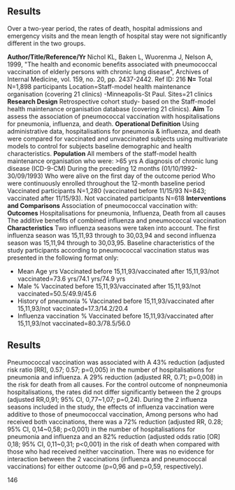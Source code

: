 ## Results
Over a two-year period, the rates of death, hospital admissions and emergency visits and the mean length of hospital stay were not significantly different in the two groups.

**Author/Title/Reference/Yr** Nichol KL, Baken L, Wuorenma J, Nelson A, 1999, "The health and economic benefits associated with pneumococcal vaccination of elderly persons with chronic lung disease", Archives of Internal Medicine, vol. 159, no. 20, pp. 2437-2442. Ref ID: 216
**N=** Total N=1,898 participants Location=Staff-model health maintenance organisation (covering 21 clinics) -Minneapolis-St Paul. Sites=21 clinics
**Research Design** Retrospective cohort study- based on the Staff-model health maintenance organisation database (covering 21 clinics).
**Aim** To assess the association of pneumococcal vaccination with hospitalisations for pneumonia, influenza, and death.
**Operational Definition** Using administrative data, hospitalisations for pneumonia & influenza, and death were compared for vaccinated and unvaccinated subjects using multivariate models to control for subjects baseline demographic and health characteristics.
**Population** All members of the staff-model health maintenance organisation who were: >65 yrs A diagnosis of chronic lung disease (ICD-9-CM) During the preceding 12 months (01/10/1992-30/09/1993) Who were alive on the first day of the outcome period Who were continuously enrolled throughout the 12-month baseline period Vaccinated participants N=1,280 (vaccinated before 11/15/93 N=843; vaccinated after 11/15/93). Not vaccinated participants N=618
**Interventions and Comparisons** Association of pneumococcal vaccination with:
**Outcomes**
Hospitalisations for pneumonia, Influenza, Death from all causes
The additive benefits of combined influenza and pneumococcal vaccination
**Characteristics** Two influenza seasons were taken into account. The first influenza season was 15,11,93 through to 30,03,94 and second influenza season was 15,11,94 through to 30,03,95. Baseline characteristics of the study participants according to pneumococcal vaccination status was presented in the following format only:
- Mean Age yrs Vaccinated before 15,11,93/vaccinated after 15,11,93/not vaccinated=73.6 yrs/74.1 yrs/74.9 yrs
- Male % Vaccinated before 15,11,93/vaccinated after 15,11,93/not vaccinated=50.5/49.9/45.6
- History of pneumonia % Vaccinated before 15,11,93/vaccinated after 15,11,93/not vaccinated=17.3/14.2/20.4
- Influenza vaccination % Vaccinated before 15,11,93/vaccinated after 15,11,93/not vaccinated=80.3/78.5/56.0

## Results
Pneumococcal vaccination was associated with A 43% reduction (adjusted risk ratio [RR], 0.57; 0.57; p=0,005) in the number of hospitalisations for pneumonia and influenza.
A 29% reduction (adjusted RR, 0.71; p=0,008) in the risk for death from all causes.
For the control outcome of nonpneumonia hospitalisations, the rates did not differ significantly between the 2 groups (adjusted RR,0,91; 95% CI, 0,77~1,07; p=0,24).
During the 2 influenza seasons included in the study, the effects of influenza vaccination were additive to those of pneumococcal vaccination, Among persons who had received both vaccinations, there was a 72% reduction (adjusted RR, 0.28; 95% CI, 0,14~0,58; p<0,001) in the number of hospitalisations for pneumonia and influenza and an 82% reduction (adjusted odds ratio [OR] 0,18; 95% CI, 0,11~0,31; p<0,001) in the risk of death when compared with those who had received neither vaccination. There was no evidence for interaction between the 2 vaccinations (influenza and pneumococcal vaccinations) for either outcome (p=0,96 and p=0,59, respectively).

<PAGE>146